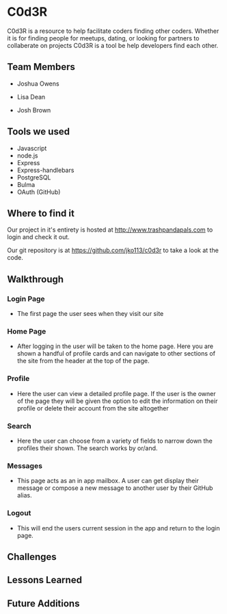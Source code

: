 # C0d3R 

C0d3R is a resource to help facilitate coders finding other coders. Whether it is for finding people for meetups, dating, or looking for partners to collaberate on projects C0d3R is a tool be help developers find each other.

## Team Members

* Joshua Owens

* Lisa Dean

* Josh Brown

## Tools we used

* Javascript
* node.js
* Express
* Express-handlebars
* PostgreSQL
* Bulma
* OAuth (GitHub)

## Where to find it

Our project in it's entirety is hosted at http://www.trashpandapals.com to login and check it out.

Our git repository is at https://github.com/jko113/c0d3r to take a look at the code. 


## Walkthrough

### Login Page

* The first page the user sees when they visit our site


### Home Page

* After logging in the user will be taken to the home page. Here you are shown a handful of profile cards and
can navigate to other sections of the site from the header at the top of the page.

### Profile

* Here the user can view a detailed profile page. If the user is the owner of the page they will be given the option to 
edit the information on their profile or delete their account from the site altogether


### Search

* Here the user can choose from a variety of fields to narrow down the profiles their shown. The search works by or/and.  


### Messages

* This page acts as an in app mailbox. A user can get display their message or compose a new message to another user by their GitHub alias.

### Logout

* This will end the users current session in the app and return to the login page.


## Challenges

## Lessons Learned

## Future Additions
